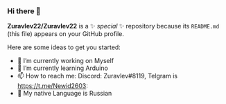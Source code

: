 ### Hi there 👋


**Zuravlev22/Zuravlev22** is a ✨ _special_ ✨ repository because its `README.md` (this file) appears on your GitHub profile.

Here are some ideas to get you started:
- 🔭 I’m currently working on Myself
- 🌱 I’m currently learning Arduino
- 📫 How to reach me: Discord: Zuravlev#8119, Telgram is https://t.me/Newid2603:
- 👅 My native Language is Russian
